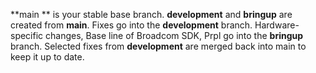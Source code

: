 **main ** is your stable base branch.
**development** and **bringup** are created from **main**.
Fixes go into the **development** branch.
Hardware-specific changes, Base line of Broadcom SDK, Prpl go into the **bringup** branch.
Selected fixes from **development** are merged back into main to keep it up to date.
